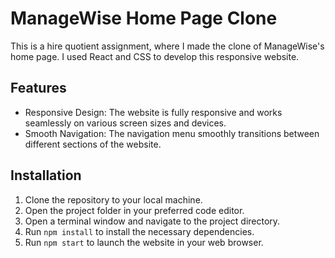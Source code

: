 # ManageWise Home Page Clone

This is a hire quotient assignment, where I made the clone of ManageWise's home page. I used React and CSS to develop this responsive website.


## Features

- Responsive Design: The website is fully responsive and works seamlessly on various screen sizes and devices.
- Smooth Navigation: The navigation menu smoothly transitions between different sections of the website.

## Installation

1. Clone the repository to your local machine.
2. Open the project folder in your preferred code editor.
3. Open a terminal window and navigate to the project directory.
4. Run `npm install` to install the necessary dependencies.
5. Run `npm start` to launch the website in your web browser.
